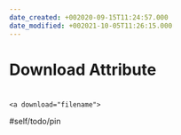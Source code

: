 ```yaml
---
date_created: +002020-09-15T11:24:57.000
date_modified: +002021-10-05T11:26:15.000
---
```


# Download Attribute

#

`<a download="filename">`

#self/todo/pin
